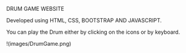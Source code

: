 DRUM GAME WEBSITE

Developed using  HTML, CSS, BOOTSTRAP AND JAVASCRIPT.

You can play the Drum either by clicking on the icons or by keyboard.

!(images/DrumGame.png)
